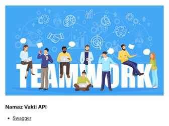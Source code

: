 ![Ekipişi Yazılım ve Danışmanlık Hizmetleri](https://raw.githubusercontent.com/ekipisi/.github/main/profile/ekipisi.jpg)

### Namaz Vakti API
- [Swagger](https://api.namazvakti.app/docs/)
